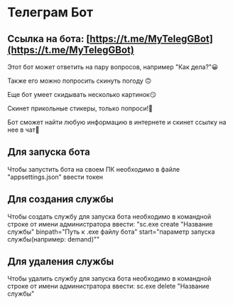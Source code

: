# Телеграм Бот 
## Ссылка на бота: [https://t.me/MyTelegGBot](https://t.me/MyTelegGBot)
Этот бот может ответить на пару вопросов, например "Как дела?"😀

Также его можно попросить скинуть погоду 🙃

Еще бот умеет скидывать несколько картинок😏

Скинет прикольные стикеры, только попроси!🤗

Бот сможет найти любую информацию в интернете и скинет ссылку на нее в чат🤖

## Для запуска бота
Чтобы запустить бота на своем ПК необходимо в файле "appsettings.json" ввести токен

## Для создания службы
Чтобы создать службу для запуска бота необходимо в командной строке от имени администратора ввести: "sc.exe create "Название службы" binpath="Путь к .exe файлу бота" start="параметр запуска службы(например: demand)""

## Для удаления службы
Чтобы удалить службу для запуска бота необходимо в командной строке от имени администратора ввести: sc.exe delete "Название службы"